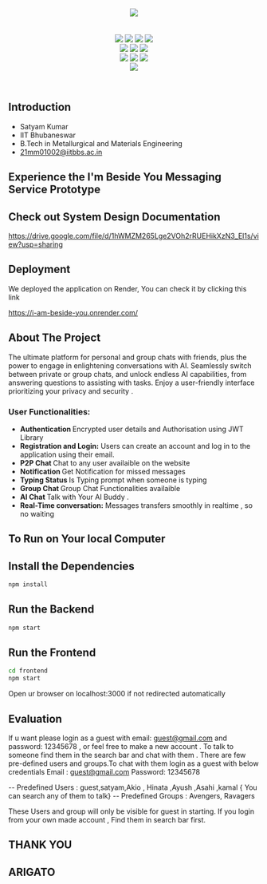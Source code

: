 
<H1 align="center"><IMG SRC="https://capsule-render.vercel.app/api?type=rect&color=gradient&height=100&section=footer&text=I+m+Beside+You&fontSize=50"></H1>
<p align="center">
  <br>
  <img src="https://img.shields.io/badge/MongoDB-%234ea94b.svg?style=for-the-badge&logo=mongodb&logoColor=white">
  <img src="https://img.shields.io/badge/Express.js-404D59?style=for-the-badge">
  <img src="https://img.shields.io/badge/React-20232A?style=for-the-badge&logo=react&logoColor=61DAFB">
  <img src="https://img.shields.io/badge/Node.js-43853D?style=for-the-badge&logo=node.js&logoColor=white">
  <br>
  <img src="https://img.shields.io/badge/HTML5-E34F26?style=for-the-badge&logo=html5&logoColor=white">
  <img src="https://img.shields.io/badge/CSS3-1572B6?style=for-the-badge&logo=css3&logoColor=white">
  <img src="https://img.shields.io/badge/javascript-%23323330.svg?style=for-the-badge&logo=javascript&logoColor=%23F7DF1E">
  <br>
  <img src="https://img.shields.io/badge/chatGPT-74aa9c?style=for-the-badge&logo=openai&logoColor=white">
  <img src="https://img.shields.io/badge/chakra-%234ED1C5.svg?style=for-the-badge&logo=chakraui&logoColor=white">
  <img src="https://img.shields.io/badge/Socket.io-black?style=for-the-badge&logo=socket.io&badgeColor=010101">
  
  <br>
  <img src="https://img.shields.io/badge/Developer-Satyam_Kumar-blueviolet?style=for-the-badge&logo=appveyor">
</p><br>

## Introduction 
- Satyam Kumar 
- IIT Bhubaneswar
- B.Tech in Metallurgical and Materials Engineering
- 21mm01002@iitbbs.ac.in 

##  Experience the I'm Beside You Messaging Service Prototype

## Check out System Design Documentation
https://drive.google.com/file/d/1hWMZM265Lge2VOh2rRUEHikXzN3_El1s/view?usp=sharing

## Deployment
We deployed the application on Render, You can check it by clicking this link 

https://i-am-beside-you.onrender.com/

## About The Project
The ultimate platform for personal and group chats with friends, plus the power to engage in enlightening conversations with AI. Seamlessly switch between private or group chats, and unlock endless AI capabilities, from answering questions to assisting with tasks. Enjoy a user-friendly interface prioritizing your privacy and security .



### <b>User Functionalities:</b>
<ul>
  <li><b>Authentication </b> Encrypted user details and Authorisation using JWT Library</li>
  <li><b>Registration and Login:</b> Users can create an account and log in to the application using their email.</li>
  <li><b>P2P Chat </b> Chat to any user availaible on the website</li>
  <li><b>Notification </b> Get Notification for missed messages</li>
  <li><b>Typing Status </b>Is Typing prompt when someone is typing </li>
  <li><b>Group Chat </b> Group Chat Functionalities availaible </li>
  <li><b>AI Chat </b>Talk with Your AI Buddy .</li>
  <li><b>Real-Time conversation:</b> Messages transfers smoothly in realtime , so no waiting</li>

</ul>



## To Run on Your local Computer

 ## Install the Dependencies
```bash
npm install
```
 ## Run the Backend
```bash
npm start
```

 ## Run the Frontend
```bash
cd frontend
npm start
```
Open ur browser on localhost:3000 if not redirected automatically

## Evaluation
If u want please login as a guest with email: guest@gmail.com and password: 12345678 ,
or feel free to make a new account . To talk to someone find them in the search bar and 
chat with them . 
There are few pre-defined users and groups.To chat with them login as a guest with below credentials 
Email : guest@gmail.com 
Password: 12345678

-- Predefined Users : guest,satyam,Akio , Hinata ,Ayush ,Asahi ,kamal { You can search any of them to talk}
-- Predefined Groups : Avengers, Ravagers

These Users and group will only be visible for guest in starting. If you login from your own made account , Find them in search bar first.

## THANK YOU
## ARIGATO